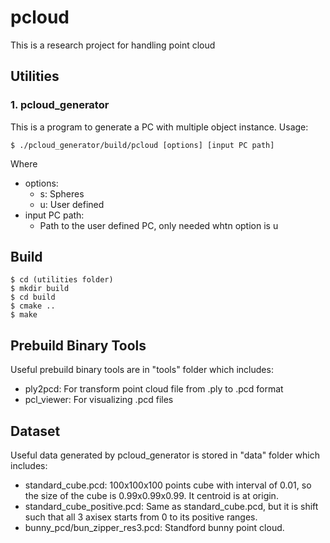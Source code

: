 # pcloud
This is a research project for handling point cloud
## Utilities
### 1. pcloud_generator
This is a program to generate a PC with multiple object instance. Usage:

    $ ./pcloud_generator/build/pcloud [options] [input PC path]

Where

* options: 
    * s: Spheres
    * u: User defined
* input PC path:
    * Path to the user defined PC, only needed whtn option is u

## Build

    $ cd (utilities folder)
    $ mkdir build
    $ cd build
    $ cmake ..
    $ make

## Prebuild Binary Tools
Useful prebuild binary tools are in "tools" folder which includes:

* ply2pcd:
For transform point cloud file from .ply to .pcd format
* pcl_viewer:
For visualizing .pcd files

## Dataset
Useful data generated by pcloud_generator is stored in "data" folder which includes:

* standard_cube.pcd: 
100x100x100 points cube with interval of 0.01, so the size of the cube is 0.99x0.99x0.99. It centroid is at origin.
* standard_cube_positive.pcd:
Same as standard_cube.pcd, but it is shift such that all 3 axisex starts from 0 to its positive ranges.
* bunny_pcd/bun_zipper_res3.pcd:
Standford bunny point cloud. 
